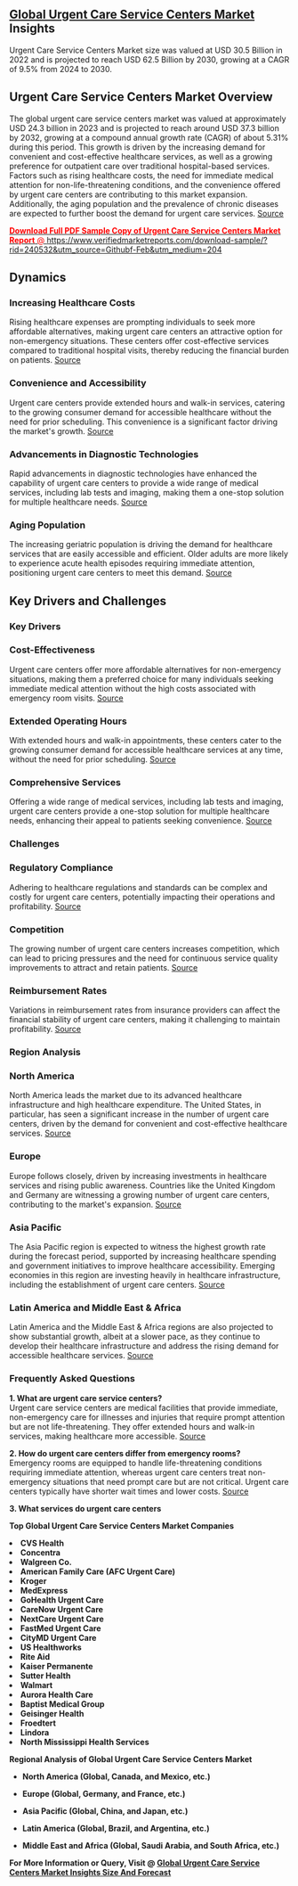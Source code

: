 <h2><a href="https://www.verifiedmarketreports.com/download-sample/?rid=240532&amp;utm_source=Githubf&amp;utm_medium=204" target="_blank">Global Urgent Care Service Centers Market</a> Insights</h2><p>Urgent Care Service Centers Market size was valued at USD 30.5 Billion in 2022 and is projected to reach USD 62.5 Billion by 2030, growing at a CAGR of 9.5% from 2024 to 2030.</p><p> <h2>Urgent Care Service Centers Market Overview</h2> <p>The global urgent care service centers market was valued at approximately USD 24.3 billion in 2023 and is projected to reach around USD 37.3 billion by 2032, growing at a compound annual growth rate (CAGR) of about 5.31% during this period. This growth is driven by the increasing demand for convenient and cost-effective healthcare services, as well as a growing preference for outpatient care over traditional hospital-based services. Factors such as rising healthcare costs, the need for immediate medical attention for non-life-threatening conditions, and the convenience offered by urgent care centers are contributing to this market expansion. Additionally, the aging population and the prevalence of chronic diseases are expected to further boost the demand for urgent care services. <a href="https://www.statista.com/statistics/907782/value-of-global-urgent-care-market/">Source</a></p> <p><a href="https://dataintelo.com/report/global-urgent-care-service-centers-market"><p><span class=""><span style="color: #ff0000;"><strong>Download Full PDF Sample Copy of Urgent Care Service Centers Market Report</strong> @ </span><a href="https://www.verifiedmarketreports.com/download-sample/?rid=240532&amp;utm_source=Githubf-Feb&amp;utm_medium=204" target="_blank">https://www.verifiedmarketreports.com/download-sample/?rid=240532&amp;utm_source=Githubf-Feb&amp;utm_medium=204</a></span></p></a></p> <h2>Dynamics</h2> <h3>Increasing Healthcare Costs</h3> <p>Rising healthcare expenses are prompting individuals to seek more affordable alternatives, making urgent care centers an attractive option for non-emergency situations. These centers offer cost-effective services compared to traditional hospital visits, thereby reducing the financial burden on patients. <a href="https://www.grandviewresearch.com/industry-analysis/us-urgent-care-market">Source</a></p> <h3>Convenience and Accessibility</h3> <p>Urgent care centers provide extended hours and walk-in services, catering to the growing consumer demand for accessible healthcare without the need for prior scheduling. This convenience is a significant factor driving the market's growth. <a href="https://www.grandviewresearch.com/industry-analysis/us-urgent-care-market">Source</a></p> <h3>Advancements in Diagnostic Technologies</h3> <p>Rapid advancements in diagnostic technologies have enhanced the capability of urgent care centers to provide a wide range of medical services, including lab tests and imaging, making them a one-stop solution for multiple healthcare needs. <a href="https://dataintelo.com/report/global-urgent-care-service-centers-market">Source</a></p> <h3>Aging Population</h3> <p>The increasing geriatric population is driving the demand for healthcare services that are easily accessible and efficient. Older adults are more likely to experience acute health episodes requiring immediate attention, positioning urgent care centers to meet this demand. <a href="https://dataintelo.com/report/global-urgent-care-service-centers-market">Source</a></p> <h2>Key Drivers and Challenges</h2> <h3>Key Drivers</h3> <h3>Cost-Effectiveness</h3> <p>Urgent care centers offer more affordable alternatives for non-emergency situations, making them a preferred choice for many individuals seeking immediate medical attention without the high costs associated with emergency room visits. <a href="https://www.grandviewresearch.com/industry-analysis/us-urgent-care-market">Source</a></p> <h3>Extended Operating Hours</h3> <p>With extended hours and walk-in appointments, these centers cater to the growing consumer demand for accessible healthcare services at any time, without the need for prior scheduling. <a href="https://www.grandviewresearch.com/industry-analysis/us-urgent-care-market">Source</a></p> <h3>Comprehensive Services</h3> <p>Offering a wide range of medical services, including lab tests and imaging, urgent care centers provide a one-stop solution for multiple healthcare needs, enhancing their appeal to patients seeking convenience. <a href="https://dataintelo.com/report/global-urgent-care-service-centers-market">Source</a></p> <h3>Challenges</h3> <h3>Regulatory Compliance</h3> <p>Adhering to healthcare regulations and standards can be complex and costly for urgent care centers, potentially impacting their operations and profitability. <a href="https://www.grandviewresearch.com/industry-analysis/us-urgent-care-market">Source</a></p> <h3>Competition</h3> <p>The growing number of urgent care centers increases competition, which can lead to pricing pressures and the need for continuous service quality improvements to attract and retain patients. <a href="https://www.grandviewresearch.com/industry-analysis/us-urgent-care-market">Source</a></p> <h3>Reimbursement Rates</h3> <p>Variations in reimbursement rates from insurance providers can affect the financial stability of urgent care centers, making it challenging to maintain profitability. <a href="https://www.grandviewresearch.com/industry-analysis/us-urgent-care-market">Source</a></p> <h3>Region Analysis</h3> <h3>North America</h3> <p>North America leads the market due to its advanced healthcare infrastructure and high healthcare expenditure. The United States, in particular, has seen a significant increase in the number of urgent care centers, driven by the demand for convenient and cost-effective healthcare services. <a href="https://www.grandviewresearch.com/industry-analysis/us-urgent-care-market">Source</a></p> <h3>Europe</h3> <p>Europe follows closely, driven by increasing investments in healthcare services and rising public awareness. Countries like the United Kingdom and Germany are witnessing a growing number of urgent care centers, contributing to the market's expansion. <a href="https://dataintelo.com/report/global-urgent-care-service-centers-market">Source</a></p> <h3>Asia Pacific</h3> <p>The Asia Pacific region is expected to witness the highest growth rate during the forecast period, supported by increasing healthcare spending and government initiatives to improve healthcare accessibility. Emerging economies in this region are investing heavily in healthcare infrastructure, including the establishment of urgent care centers. <a href="https://dataintelo.com/report/global-urgent-care-service-centers-market">Source</a></p> <h3>Latin America and Middle East & Africa</h3> <p>Latin America and the Middle East & Africa regions are also projected to show substantial growth, albeit at a slower pace, as they continue to develop their healthcare infrastructure and address the rising demand for accessible healthcare services. <a href="https://dataintelo.com/report/global-urgent-care-service-centers-market">Source</a></p> <h3>Frequently Asked Questions</h3> <p><strong>1. What are urgent care service centers?</strong><br>Urgent care service centers are medical facilities that provide immediate, non-emergency care for illnesses and injuries that require prompt attention but are not life-threatening. They offer extended hours and walk-in services, making healthcare more accessible. <a href="https://www.grandviewresearch.com/industry-analysis/us-urgent-care-market">Source</a></p> <p><strong>2. How do urgent care centers differ from emergency rooms?</strong><br>Emergency rooms are equipped to handle life-threatening conditions requiring immediate attention, whereas urgent care centers treat non-emergency situations that need prompt care but are not critical. Urgent care centers typically have shorter wait times and lower costs. <a href="https://www.grandviewresearch.com/industry-analysis/us-urgent-care-market">Source</a></p> <p><strong>3. What services do urgent care centers</p><p><strong>Top Global Urgent Care Service Centers Market Companies</strong></p><div data-test-id=""><p><li>CVS Health</li><li> Concentra</li><li> Walgreen Co.</li><li> American Family Care (AFC Urgent Care)</li><li> Kroger</li><li> MedExpress</li><li> GoHealth Urgent Care</li><li> CareNow Urgent Care</li><li> NextCare Urgent Care</li><li> FastMed Urgent Care</li><li> CityMD Urgent Care</li><li> US Healthworks</li><li> Rite Aid</li><li> Kaiser Permanente</li><li> Sutter Health</li><li> Walmart</li><li> Aurora Health Care</li><li> Baptist Medical Group</li><li> Geisinger Health</li><li> Froedtert</li><li> Lindora</li><li> North Mississippi Health Services</li></p><div><strong>Regional Analysis of&nbsp;Global Urgent Care Service Centers Market</strong></div><ul><li dir="ltr"><p dir="ltr">North America&nbsp;(Global, Canada, and Mexico, etc.)</p></li><li dir="ltr"><p dir="ltr">Europe (Global, Germany, and France, etc.)</p></li><li dir="ltr"><p dir="ltr">Asia Pacific&nbsp;(Global, China, and Japan, etc.)</p></li><li dir="ltr"><p dir="ltr">Latin America&nbsp;(Global, Brazil, and Argentina, etc.)</p></li><li dir="ltr">Middle East and Africa&nbsp;(Global, Saudi Arabia, and South Africa, etc.)</li></ul><p><strong>For More Information or Query, Visit @&nbsp;</strong><strong><a href="https://www.verifiedmarketreports.com/product/urgent-care-service-centers-market/?utm_source=Githubf&amp;utm_medium=204" target="_blank">Global Urgent Care Service Centers Market Insights Size And Forecast</a></strong></p></div>

